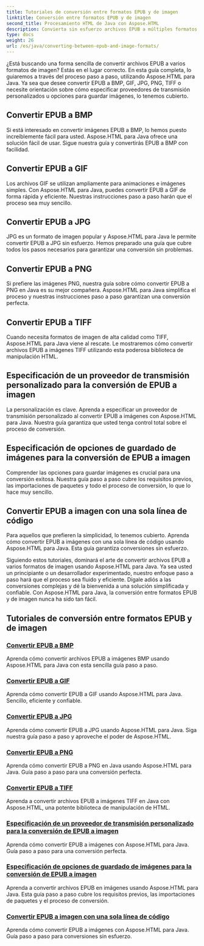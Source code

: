```yaml
---
title: Tutoriales de conversión entre formatos EPUB y de imagen
linktitle: Conversión entre formatos EPUB y de imagen
second_title: Procesamiento HTML de Java con Aspose.HTML
description: Convierta sin esfuerzo archivos EPUB a múltiples formatos de imagen usando Aspose.HTML para Java. Guía paso a paso para conversiones perfectas.
type: docs
weight: 26
url: /es/java/converting-between-epub-and-image-formats/
---
```


¿Está buscando una forma sencilla de convertir archivos EPUB a varios formatos de imagen? Estás en el lugar correcto. En esta guía completa, lo guiaremos a través del proceso paso a paso, utilizando Aspose.HTML para Java. Ya sea que desee convertir EPUB a BMP, GIF, JPG, PNG, TIFF o necesite orientación sobre cómo especificar proveedores de transmisión personalizados u opciones para guardar imágenes, lo tenemos cubierto.

## Convertir EPUB a BMP
Si está interesado en convertir imágenes EPUB a BMP, lo hemos puesto increíblemente fácil para usted. Aspose.HTML para Java ofrece una solución fácil de usar. Sigue nuestra guía y convertirás EPUB a BMP con facilidad. 

## Convertir EPUB a GIF
Los archivos GIF se utilizan ampliamente para animaciones e imágenes simples. Con Aspose.HTML para Java, puedes convertir EPUB a GIF de forma rápida y eficiente. Nuestras instrucciones paso a paso harán que el proceso sea muy sencillo.

## Convertir EPUB a JPG
JPG es un formato de imagen popular y Aspose.HTML para Java le permite convertir EPUB a JPG sin esfuerzo. Hemos preparado una guía que cubre todos los pasos necesarios para garantizar una conversión sin problemas.

## Convertir EPUB a PNG
Si prefiere las imágenes PNG, nuestra guía sobre cómo convertir EPUB a PNG en Java es su mejor compañera. Aspose.HTML para Java simplifica el proceso y nuestras instrucciones paso a paso garantizan una conversión perfecta.

## Convertir EPUB a TIFF
Cuando necesita formatos de imagen de alta calidad como TIFF, Aspose.HTML para Java viene al rescate. Le mostraremos cómo convertir archivos EPUB a imágenes TIFF utilizando esta poderosa biblioteca de manipulación HTML.

## Especificación de un proveedor de transmisión personalizado para la conversión de EPUB a imagen
La personalización es clave. Aprenda a especificar un proveedor de transmisión personalizado al convertir EPUB a imágenes con Aspose.HTML para Java. Nuestra guía garantiza que usted tenga control total sobre el proceso de conversión.

## Especificación de opciones de guardado de imágenes para la conversión de EPUB a imagen
Comprender las opciones para guardar imágenes es crucial para una conversión exitosa. Nuestra guía paso a paso cubre los requisitos previos, las importaciones de paquetes y todo el proceso de conversión, lo que lo hace muy sencillo.

## Convertir EPUB a imagen con una sola línea de código
Para aquellos que prefieren la simplicidad, lo tenemos cubierto. Aprenda cómo convertir EPUB a imágenes con una sola línea de código usando Aspose.HTML para Java. Esta guía garantiza conversiones sin esfuerzo.

Siguiendo estos tutoriales, dominará el arte de convertir archivos EPUB a varios formatos de imagen usando Aspose.HTML para Java. Ya sea usted un principiante o un desarrollador experimentado, nuestro enfoque paso a paso hará que el proceso sea fluido y eficiente. Dígale adiós a las conversiones complejas y dé la bienvenida a una solución simplificada y confiable. Con Aspose.HTML para Java, la conversión entre formatos EPUB y de imagen nunca ha sido tan fácil.
## Tutoriales de conversión entre formatos EPUB y de imagen
### [Convertir EPUB a BMP](./convert-epub-to-bmp/)
Aprenda cómo convertir archivos EPUB a imágenes BMP usando Aspose.HTML para Java con esta sencilla guía paso a paso.
### [Convertir EPUB a GIF](./convert-epub-to-gif/)
Aprenda cómo convertir EPUB a GIF usando Aspose.HTML para Java. Sencillo, eficiente y confiable.
### [Convertir EPUB a JPG](./convert-epub-to-jpg/)
Aprenda cómo convertir EPUB a JPG usando Aspose.HTML para Java. Siga nuestra guía paso a paso y aproveche el poder de Aspose.HTML.
### [Convertir EPUB a PNG](./convert-epub-to-png/)
Aprenda cómo convertir EPUB a PNG en Java usando Aspose.HTML para Java. Guía paso a paso para una conversión perfecta.
### [Convertir EPUB a TIFF](./convert-epub-to-tiff/)
Aprenda a convertir archivos EPUB a imágenes TIFF en Java con Aspose.HTML, una potente biblioteca de manipulación de HTML.
### [Especificación de un proveedor de transmisión personalizado para la conversión de EPUB a imagen](./convert-epub-to-image-specify-custom-stream-provider/)
Aprenda cómo convertir EPUB a imágenes con Aspose.HTML para Java. Guía paso a paso para una conversión perfecta.
### [Especificación de opciones de guardado de imágenes para la conversión de EPUB a imagen](./convert-epub-to-image-specify-image-save-options/)
Aprenda a convertir archivos EPUB en imágenes usando Aspose.HTML para Java. Esta guía paso a paso cubre los requisitos previos, las importaciones de paquetes y el proceso de conversión.
### [Convertir EPUB a imagen con una sola línea de código](./convert-epub-to-image-single-line/)
Aprenda cómo convertir EPUB a imágenes con Aspose.HTML para Java. Guía paso a paso para conversiones sin esfuerzo.